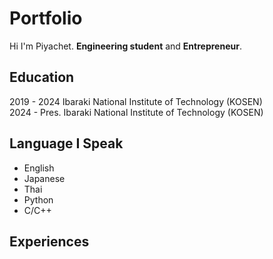 # Portfolio
Hi I'm Piyachet. **Engineering student** and **Entrepreneur**.
## Education
2019 - 2024      Ibaraki National Institute of Technology (KOSEN) <br />
2024 - Pres.     Ibaraki National Institute of Technology (KOSEN)
## Language I Speak
- English
- Japanese
- Thai
- Python
- C/C++
## Experiences
